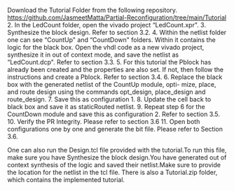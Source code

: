 Download the Tutorial Folder from the following repository.
https://github.com/JasmeetMatta/Partial-Reconfiguration/tree/main/Tutorial
2. In the LedCount folder, open the vivado project “LedCount.xpr".
3. Synthesize the block design. Refer to section 3.2.
4. Within the netlist folder one can see “CountUp" and “CountDown" folders.
Within it contains the logic for the black box. Open the vhdl code as a new
vivado project, synthesize it in out of context mode, and save the netlist as
“LedCount.dcp". Refer to section 3.3.
5. For this tutorial the Pblock has already been created and the properties are
also set. If not, then follow the instructions and create a Pblock. Refer to
section 3.4.
6. Replace the black box with the generated netlist of the CountUp module, opti-
mize, place, and route design using the commands opt_design, place_design
and route_design.
7. Save this as configuration 1.
8. Update the cell back to black box and save it as staticRouted netlist.
9. Repeat step 6 for the CountDown module and save this as configuration 2.
Refer to section 3.5.
10. Verify the PR Integrity. Please refer to section 3.6
11. Open both configurations one by one and generate the bit file. Please refer to
Section 3.6.

One can also run the Design.tcl file provided with the tutorial.To run this file,
make sure you have Synthesize the block design.You have generated out of context
synthesis of the logic and saved their netlist.Make sure to provide the location for
the netlist in the tcl file.
There is also a Tutorial.zip folder, which contains the implemented tutorial.
